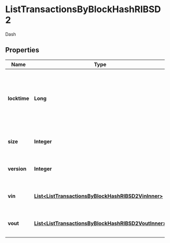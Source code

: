 

# ListTransactionsByBlockHashRIBSD2

Dash

## Properties

| Name | Type | Description | Notes |
|------------ | ------------- | ------------- | -------------|
|**locktime** | **Long** | Represents the time at which a particular transaction can be added to the blockchain. |  |
|**size** | **Integer** | Represents the total size of this transaction. |  |
|**version** | **Integer** | Represents transaction version number. |  |
|**vin** | [**List&lt;ListTransactionsByBlockHashRIBSD2VinInner&gt;**](ListTransactionsByBlockHashRIBSD2VinInner.md) | Represents the transaction inputs. |  |
|**vout** | [**List&lt;ListTransactionsByBlockHashRIBSD2VoutInner&gt;**](ListTransactionsByBlockHashRIBSD2VoutInner.md) | Represents the transaction outputs. |  |



